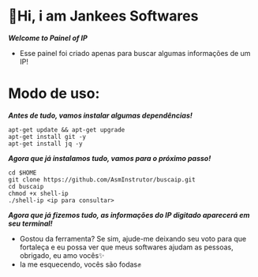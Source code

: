 # 👋Hi, i am Jankees Softwares
___Welcome to Painel of IP___

 - Esse painel foi criado apenas para buscar algumas informações de um IP!

# Modo de uso:

 ___Antes de tudo, vamos instalar algumas dependências!___
 
    apt-get update && apt-get upgrade
    apt-get install git -y
    apt-get install jq -y
    
 ___Agora que já instalamos tudo, vamos para o próximo passo!___
    
    cd $HOME
    git clone https://github.com/AsmInstrutor/buscaip.git
    cd buscaip
    chmod +x shell-ip
    ./shell-ip <ip para consultar>
    
 ___Agora que já fizemos tudo, as informações do IP digitado aparecerá em seu terminal!___
 
- Gostou da ferramenta? Se sim, ajude-me deixando seu voto para que fortaleça e eu possa ver que meus softwares ajudam as pessoas, obrigado, eu amo vocês✨
- Ia me esquecendo, vocês são fodas✊
